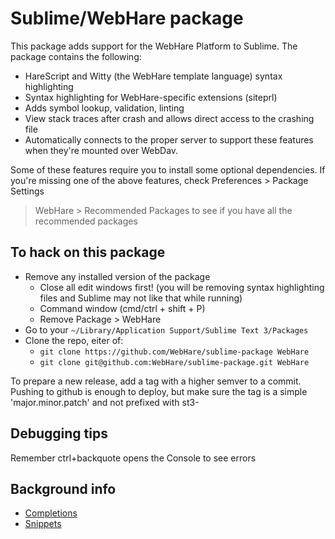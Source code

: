 # Sublime/WebHare package
This package adds support for the WebHare Platform to Sublime. The package contains
the following:

- HareScript and Witty (the WebHare template language) syntax highlighting
- Syntax highlighting for WebHare-specific extensions (siteprl)
- Adds symbol lookup, validation, linting
- View stack traces after crash and allows direct access to the crashing file
- Automatically connects to the proper server to support these features when
  they're mounted over WebDav.

Some of these features require you to install some optional dependencies. If
you're missing one of the above features, check Preferences > Package Settings
 > WebHare > Recommended Packages to see if you have all the recommended packages

## To hack on this package
- Remove any installed version of the package
  - Close all edit windows first! (you will be removing syntax highlighting files and Sublime may not like that while running)
  - Command window (cmd/ctrl + shift + P)
  - Remove Package > WebHare
- Go to your `~/Library/Application Support/Sublime Text 3/Packages`
- Clone the repo, eiter of:
  - `git clone https://github.com/WebHare/sublime-package WebHare`
  - `git clone git@github.com:WebHare/sublime-package.git WebHare`

To prepare a new release, add a tag with a higher semver to a commit. Pushing
to github is enough to deploy, but make sure the tag is a simple 'major.minor.patch'
and not prefixed with st3-

## Debugging tips
Remember ctrl+backquote opens the Console to see errors

## Background info
- [Completions](http://docs.sublimetext.info/en/latest/reference/completions.html)
- [Snippets](http://docs.sublimetext.info/en/latest/extensibility/snippets.html)
